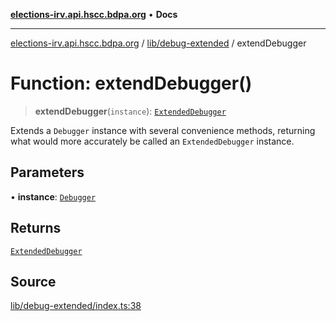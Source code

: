 [**elections-irv.api.hscc.bdpa.org**](../../../README.md) • **Docs**

***

[elections-irv.api.hscc.bdpa.org](../../../README.md) / [lib/debug-extended](../README.md) / extendDebugger

# Function: extendDebugger()

> **extendDebugger**(`instance`): [`ExtendedDebugger`](../interfaces/ExtendedDebugger.md)

Extends a `Debugger` instance with several convenience methods, returning
what would more accurately be called an `ExtendedDebugger` instance.

## Parameters

• **instance**: [`Debugger`](../interfaces/Debugger.md)

## Returns

[`ExtendedDebugger`](../interfaces/ExtendedDebugger.md)

## Source

[lib/debug-extended/index.ts:38](https://github.com/Xunnamius/elections_irv.api.hscc.bdpa.org/blob/c917ea60595d63d322e4038beb12d08f7d64cdd2/lib/debug-extended/index.ts#L38)
